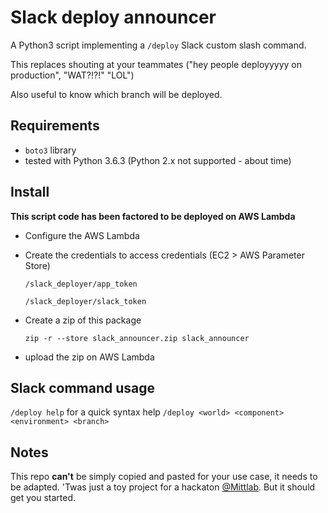 # Slack deploy announcer
A Python3 script implementing a `/deploy` Slack custom slash command.

This replaces shouting at your teammates ("hey people deployyyyy on production", "WAT?!?!" "LOL")

Also useful to know which branch will be deployed.

## Requirements
- `boto3` library
- tested with Python 3.6.3 (Python 2.x not supported - about time)

## Install
__This script code has been factored to be deployed on AWS Lambda__

- Configure the AWS Lambda
- Create the credentials to access credentials (EC2 > AWS Parameter Store)

  `/slack_deployer/app_token`

  `/slack_deployer/slack_token`
- Create a zip of this package

  `zip -r --store slack_announcer.zip slack_announcer`
- upload the zip on AWS Lambda

## Slack command usage

`/deploy help` for a quick syntax help
`/deploy <world> <component> <environment> <branch>`

## Notes
This repo __can't__ be simply copied and pasted for your use case, it needs to be adapted. 'Twas just a toy project for a hackaton [@Mittlab](https://www.mittelab.org). But it should get you started.
